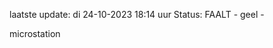 laatste update: 
di 24-10-2023 18:14   uur 
Status: FAALT - geel - 
<div class="service Y">microstation</div>